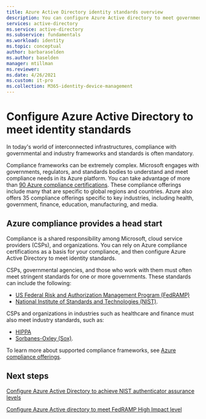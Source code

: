 ```yaml
---
title: Azure Active Directory identity standards overview
description: You can configure Azure Active directory to meet governmental and industry standards for identity management.
services: active-directory 
ms.service: active-directory
ms.subservice: fundamentals
ms.workload: identity
ms.topic: conceptual
author: barbaraselden
ms.author: baselden
manager: mtillman
ms.reviewer: 
ms.date: 4/26/2021
ms.custom: it-pro
ms.collection: M365-identity-device-management
---
```


# Configure Azure Active Directory to meet identity standards

In today's world of interconnected infrastructures, compliance with governmental and industry frameworks and standards is often mandatory. 

Compliance frameworks can be extremely complex. Microsoft engages with governments, regulators, and standards bodies to understand and meet compliance needs in its Azure platform. You can take advantage of more than [90 Azure compliance certifications](https://docs.microsoft.com/azure/compliance). These compliance offerings include many that are specific to global regions and countries. Azure also offers 35 compliance offerings specific to key industries, including health, government, finance, education, manufacturing, and media. 

## Azure compliance provides a head start

Compliance is a shared responsibility among Microsoft, cloud service providers (CSPs), and organizations. You can rely on Azure compliance certifications as a basis for your compliance, and then configure Azure Active Directory to meet identity standards.

CSPs, governmental agencies, and those who work with them must often meet stringent standards for one or more governments. These standards can include the following:
* [US Federal Risk and Authorization Management Program (FedRAMP)](https://docs.microsoft.com/azure/compliance/offerings/offering-fedramp)
* [National Institute of Standards and Technologies (NIST)](https://docs.microsoft.com/azure/compliance/offerings/offering-nist-800-53).

CSPs and organizations in industries such as healthcare and finance must also meet industry standards, such as: 
* [HIPPA](https://docs.microsoft.com/azure/compliance/offerings/offering-hipaa-us)
* [Sorbanes-Oxley (Sox)](https://docs.microsoft.com/azure/compliance/offerings/offering-sox-us).

To learn more about supported compliance frameworks, see [Azure compliance offerings](https://docs.microsoft.com/azure/compliance/offerings/).

## Next steps

[Configure Azure Active Directory to achieve NIST authenticator assurance levels](nist-overview.md)

[Configure Azure Active directory to meet FedRAMP High Impact level](configure-azure-active-directory-for-fedramp-high-impact.md)